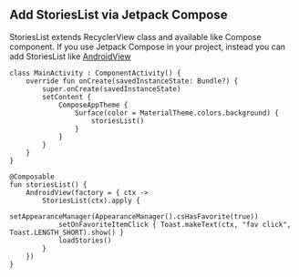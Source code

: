 ## Add StoriesList via Jetpack Compose

StoriesList extends RecyclerView class and available like Compose component. If you use Jetpack Compose in your project, instead you can add StoriesList like [AndroidView](https://developer.android.com/jetpack/compose/interop/interop-apis#views-in-compose)

```
class MainActivity : ComponentActivity() {
    override fun onCreate(savedInstanceState: Bundle?) {
        super.onCreate(savedInstanceState)   
        setContent {
            ComposeAppTheme {
                Surface(color = MaterialTheme.colors.background) {
                    storiesList()
                }
            }
        }
    }
}

@Composable
fun storiesList() {
    AndroidView(factory = { ctx ->
        StoriesList(ctx).apply {
            setAppearanceManager(AppearanceManager().csHasFavorite(true))
            setOnFavoriteItemClick { Toast.makeText(ctx, "fav click", Toast.LENGTH_SHORT).show() }
            loadStories()
        }
    })
}              
```

